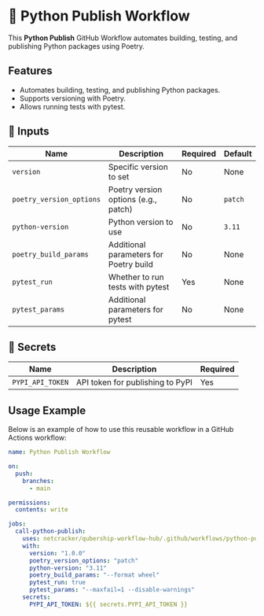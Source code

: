 # 🚀 Python Publish Workflow

This **Python Publish** GitHub Workflow automates building, testing, and publishing Python packages using Poetry.

## Features

- Automates building, testing, and publishing Python packages.
- Supports versioning with Poetry.
- Allows running tests with pytest.

## 📌 Inputs

| Name                   | Description                              | Required | Default  |
| ---------------------- | ---------------------------------------- | -------- | -------- |
| `version`              | Specific version to set                  | No       | None     |
| `poetry_version_options` | Poetry version options (e.g., patch)    | No       | `patch`  |
| `python-version`       | Python version to use                    | No       | `3.11`   |
| `poetry_build_params`  | Additional parameters for Poetry build   | No       | None     |
| `pytest_run`           | Whether to run tests with pytest         | Yes      | None     |
| `pytest_params`        | Additional parameters for pytest         | No       | None     |

## 📌 Secrets

| Name             | Description                              | Required |
| ---------------- | ---------------------------------------- | -------- |
| `PYPI_API_TOKEN` | API token for publishing to PyPI         | Yes      |

## Usage Example

Below is an example of how to use this reusable workflow in a GitHub Actions workflow:

```yaml
name: Python Publish Workflow

on:
  push:
    branches:
      - main

permissions:
  contents: write

jobs:
  call-python-publish:
    uses: netcracker/qubership-workflow-hub/.github/workflows/python-publish.yml@v1.0.4
    with:
      version: "1.0.0"
      poetry_version_options: "patch"
      python-version: "3.11"
      poetry_build_params: "--format wheel"
      pytest_run: true
      pytest_params: "--maxfail=1 --disable-warnings"
    secrets:
      PYPI_API_TOKEN: ${{ secrets.PYPI_API_TOKEN }}